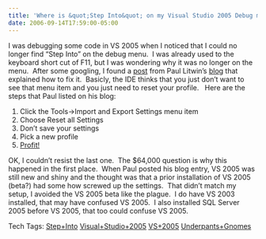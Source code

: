 ```yaml
---
title: 'Where is &quot;Step Into&quot; on my Visual Studio 2005 Debug menu?'
date: 2006-09-14T17:59:00-05:00
---
```

I was debugging some code in VS 2005 when I noticed that I could no longer find &#8220;Step Into&#8221; on the debug menu.  I was already used to the keyboard short cut of F11, but I was wondering why it was no longer on the menu.  After some googling, I found a [post](http://aspadvice.com/blogs/plitwin/archive/2005/11/12/13767.aspx) from Paul Litwin&#8217;s [blog](http://aspadvice.com/blogs/plitwin/default.aspx) that explained how to fix it.  Basicly, the IDE thinks that you just don&#8217;t want to see that menu item and you just need to reset your profile.   Here are the steps that Paul listed on his blog:

  1. Click the Tools->Import and Export Settings menu item 
  2. Choose Reset all Settings 
  3. Don’t save your settings 
  4. Pick a new profile 
  5. [Profit!](http://en.wikipedia.org/wiki/Underpants_Gnomes#The_gnomes)

OK, I couldn&#8217;t resist the last one.  The $64,000 question is why this happened in the first place.  When Paul posted his blog entry, VS 2005 was still new and shiny and the thought was that a prior installation of VS 2005 (beta?) had some how screwed up the settings.  That didn&#8217;t match my setup, I avoided the VS 2005 beta like the plague.  I do have VS 2003 installed, that may have confused VS 2005.  I also installed SQL Server 2005 before VS 2005, that too could confuse VS 2005.

Tech Tags: <a href="http://technorati.com/tag/Step+Into" rel="tag">Step+Into</a> <a href="http://technorati.com/tag/Visual+Studio+2005" rel="tag">Visual+Studio+2005</a> <a href="http://technorati.com/tag/VS+2005" rel="tag">VS+2005</a> <a href="http://technorati.com/tag/Underpants+Gnomes" rel="tag">Underpants+Gnomes</a>
